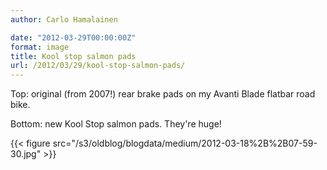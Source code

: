 ```yaml
---
author: Carlo Hamalainen

date: "2012-03-29T00:00:00Z"
format: image
title: Kool stop salmon pads
url: /2012/03/29/kool-stop-salmon-pads/
---
```

Top: original (from 2007!) rear brake pads on my Avanti Blade flatbar road bike.

Bottom: new Kool Stop salmon pads. They're huge!

{{< figure src="/s3/oldblog/blogdata/medium/2012-03-18%2B%2B07-59-30.jpg" >}}
